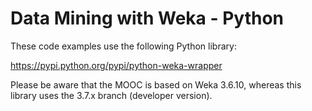Data Mining with Weka - Python
==============================

These code examples use the following Python library:

https://pypi.python.org/pypi/python-weka-wrapper

Please be aware that the MOOC is based on Weka 3.6.10, 
whereas this library uses the 3.7.x branch (developer version).


